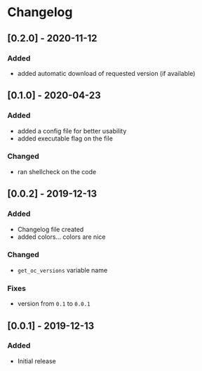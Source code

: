 # Changelog

## [0.2.0] - 2020-11-12

### Added

* added automatic download of requested version (if available)

## [0.1.0] - 2020-04-23

### Added

* added a config file for better usability
* added executable flag on the file

### Changed

* ran shellcheck on the code

## [0.0.2] - 2019-12-13

### Added

* Changelog file created
* added colors... colors are nice

### Changed

* `get_oc_versions` variable name

### Fixes

* version from `0.1` to `0.0.1`

## [0.0.1] - 2019-12-13

### Added

* Initial release

